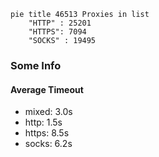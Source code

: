 
```mermaid
pie title 46513 Proxies in list
    "HTTP" : 25201
    "HTTPS": 7094
    "SOCKS" : 19495
```

### Some Info
#### Average Timeout

- mixed: 3.0s
- http: 1.5s
- https: 8.5s
- socks: 6.2s